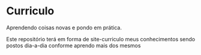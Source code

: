 # Curriculo
Aprendendo coisas novas e pondo em prática.

Este repositório terá em forma de site-curriculo meus conhecimentos sendo postos dia-a-dia conforme aprendo mais dos mesmos
